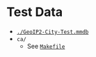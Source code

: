 # Test Data

* [`./GeoIP2-City-Test.mmdb`](https://github.com/maxmind/MaxMind-DB/tree/6e99232bb6a70d5169ecc96ed0614a52017ff654/test-data)
* `ca/`
  * See [`Makefile`](`./Makefile')

